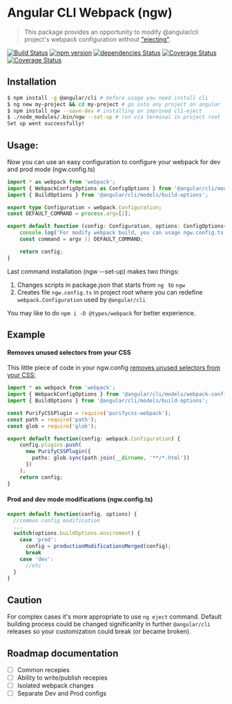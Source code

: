 # Angular CLI Webpack (ngw)

> This package provides an opportunity to modify @angular/cli project's webpack configuration without ["ejecting"](https://github.com/angular/angular-cli/wiki/eject).

[![Build Status](https://api.travis-ci.org/Angular-RU/angular-cli-webpack.svg?branch=master)](https://travis-ci.org/Angular-RU/angular-cli-webpack)  [![npm version](https://badge.fury.io/js/ngw.svg)](https://badge.fury.io/js/ngw) [![dependencies Status](https://david-dm.org/angular-ru/angular-cli-webpack/status.svg)](https://david-dm.org/angular-ru/angular-cli-webpack)
[![Coverage Status](https://coveralls.io/repos/github/Angular-RU/angular-cli-webpack/badge.svg?branch=master)](https://coveralls.io/github/Angular-RU/angular-cli-webpack?branch=master) [![Coverage Status](https://img.shields.io/npm/dt/ngw.svg)](https://npm-stat.com/charts.html?package=ngw&from=2017-01-12)

## Installation

```bash
$ npm install -g @angular/cli # before usage you need install cli
$ ng new my-project && cd my-project # go into any project on angular
$ npm install ngw --save-dev # installing an improved cli-eject
$ ./node_modules/.bin/ngw --set-up # run via terminal in project root
Set up went successfully!
```

## Usage:

Now you can use an easy configuration 
to configure your webpack for dev and prod mode (ngw.config.ts)

```typescript
import * as webpack from 'webpack';
import { WebpackConfigOptions as ConfigOptions } from '@angular/cli/models/webpack-config';
import { BuildOptions } from '@angular/cli/models/build-options';

export type Configuration = webpack.Configuration;
const DEFAULT_COMMAND = process.argv[2];

export default function (config: Configuration, options: ConfigOptions<BuildOptions>, argv) {
    console.log('For modify webpack build, you can usage ngw.config.ts');
    const command = argv || DEFAULT_COMMAND;

    return config;
}
```

Last command installation (ngw --set-up) makes two things:
1) Changes scripts in package.json that starts from `ng ` to `ngw `
2) Creates file `ngw.config.ts` in project root where you can redefine `webpack.Configuration` used by `@angular/cli`

You may like to do `npm i -D @types/webpack` for better experience.

## Example

#### Removes unused selectors from your CSS

This little piece of code in your ngw.config [removes unused selectors from your CSS:](https://github.com/webpack-contrib/purifycss-webpack)

```typescript
import * as webpack from 'webpack';
import { WebpackConfigOptions } from '@angular/cli/models/webpack-config';
import { BuildOptions } from '@angular/cli/models/build-options';

const PurifyCSSPlugin = require('purifycss-webpack');
const path = require('path');
const glob = require('glob');

export default function(config: webpack.Configuration) {
    config.plugins.push(
      new PurifyCSSPlugin({
        paths: glob.sync(path.join(__dirname, '**/*.html'))
      })
    );
    return config;
}
```

#### Prod and dev mode modifications (ngw.config.ts)

```ts
export default function(config, options) {
  //common config modification
  ...
  switch(options.buildOptions.enviroment) {
    case 'prod':
      config = productionModificationsMerged(config);
      break
    case 'dev':
      //etc
  }
}
```


## Caution

For complex cases it's more appropriate to use `ng eject` command. Default building process could be changed significanlty in further `@angular/cli` releases so your customization could break (or became broken).

## Roadmap documentation

- [ ] Common recepies
- [ ] Ability to write/publish recepies
- [ ] Isolated webpack changes
- [ ] Separate Dev and Prod configs
